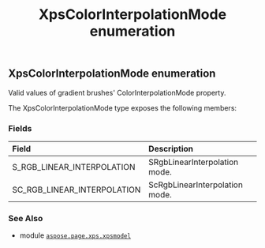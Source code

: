 ﻿---
title: XpsColorInterpolationMode enumeration
second_title: Aspose.Page for Python via .NET API References
description: 
type: docs
weight: 390
url: /python-net/aspose.page.xps.xpsmodel/xpscolorinterpolationmode/
is_root: false
---

## XpsColorInterpolationMode enumeration

Valid values of gradient brushes' ColorInterpolationMode property.



The XpsColorInterpolationMode type exposes the following members:

### Fields
| Field | Description |
| :- | :- |
| S_RGB_LINEAR_INTERPOLATION | SRgbLinearInterpolation mode. |
| SC_RGB_LINEAR_INTERPOLATION | ScRgbLinearInterpolation mode. |



### See Also
* module [`aspose.page.xps.xpsmodel`](..)
